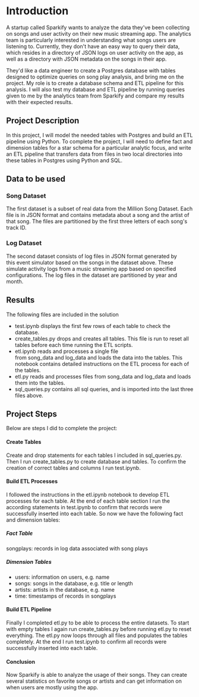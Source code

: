 # Introduction

A startup called Sparkify wants to analyze the data they've been collecting on songs and user activity on their new music streaming app. The analytics team is particularly interested in understanding what songs users are listening to. Currently, they don't have an easy way to query their data, which resides in a directory of JSON logs on user activity on the app, as well as a directory with JSON metadata on the songs in their app.

They'd like a data engineer to create a Postgres database with tables designed to optimize queries on song play analysis, and bring me on the project. My role is to create a database schema and ETL pipeline for this analysis. I will also test my database and ETL pipeline by running queries given to me by the analytics team from Sparkify and compare my results with their expected results.


## Project Description

In this project, I will model the needed tables with Postgres and build an ETL pipeline using Python. To complete the project, I will need to define fact and dimension tables for a star schema for a particular analytic focus, and write an ETL pipeline that transfers data from files in two local directories into these tables in Postgres using Python and SQL.


## Data to be used

### Song Dataset

The first dataset is a subset of real data from the Million Song Dataset. Each file is in JSON format and contains metadata about a song and the artist of that song. The files are partitioned by the first three letters of each song's track ID.

### Log Dataset

The second dataset consists of log files in JSON format generated by this event simulator based on the songs in the dataset above. These simulate activity logs from a music streaming app based on specified configurations. The log files in the dataset are partitioned by year and month. 

## Results

The following files are included in the solution
- test.ipynb displays the first few rows of each table to check the database.
- create_tables.py drops and creates all tables. This file is run to reset all tables before each time running the ETL scripts.
- etl.ipynb reads and processes a single file from song_data and log_data and loads the data into the tables. This notebook contains detailed instructions on the ETL process for each of the tables.
- etl.py reads and processes files from song_data and log_data and loads them into the tables.
- sql_queries.py contains all sql queries, and is imported into the last three files above.


## Project Steps

Below are steps I did to complete the project:

#### Create Tables

Create and drop statements for each tables I included in sql_queries.py. 
Then I run create_tables.py to create database and tables.
To confirm the creation of correct tables and columns I run test.ipynb. 

#### Build ETL Processes

I followed the instructions in the etl.ipynb notebook to develop ETL processes for each table. At the end of each table section I run the according statements in test.ipynb to confirm that records were successfully inserted into each table. So now we have the following fact and dimension tables:

##### Fact Table

songplays: records in log data associated with song plays

##### Dimension Tables

- users: information on users, e.g. name
- songs: songs in the database, e.g. title or length
- artists: artists in the database, e.g. name
- time: timestamps of records in songplays 


#### Build ETL Pipeline

Finally I completed etl.py to be able to process the entire datasets. To start with empty tables I again run create_tables.py before running etl.py to reset everything. The etl.py now loops through all files and populates the tables completely. 
At the end I run test.ipynb to confirm all records were successfully inserted into each table.


#### Conclusion

Now Sparkify is able to analyze the usage of their songs. They can create several statistics on favorite songs or artists and can get information on when users are mostly using the app.









